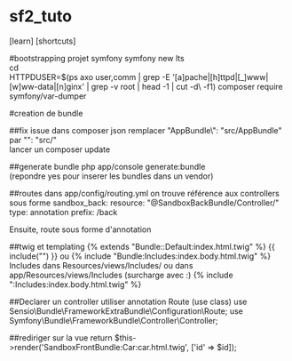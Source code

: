# sf2_tuto

[learn]
[shortcuts]

#bootstrapping projet symfony
symfony new <projectname> lts \
cd <projectname> \
HTTPDUSER=$(ps axo user,comm | grep -E '[a]pache|[h]ttpd|[_]www|[w]ww-data|[n]ginx' | grep -v root | head -1 | cut -d\  -f1)
composer require symfony/var-dumper

#creation de bundle

##fix issue 
dans composer json remplacer "AppBundle\\": "src/AppBundle" par "": "src/" \
lancer un composer update

##generate bundle
php app/console generate:bundle \
(repondre yes pour inserer les bundles dans un vendor)

##routes
dans app/config/routing.yml on trouve référence aux controllers sous forme
sandbox_back:
    resource: "@SandboxBackBundle/Controller/"
    type:     annotation
    prefix:   /back

Ensuite, route sous forme d'annotation
    
##twig et templating
{% extends "Bundle::Default:index.html.twig" %}
{{ include("") }}
ou
{% include "Bundle:Includes:index.body.html.twig" %}
Includes dans Resources/views/Includes/ ou dans app/Resources/views/Includes (surcharge avec :)
{% include ":Includes:index.body.html.twig" %}

##Declarer un controller
utiliser annotation Route (use class)
use Sensio\Bundle\FrameworkExtraBundle\Configuration\Route;
use Symfony\Bundle\FrameworkBundle\Controller\Controller;

##rediriger sur la vue
return $this->render('SandboxFrontBundle:Car:car.html.twig', ['id' => $id]);